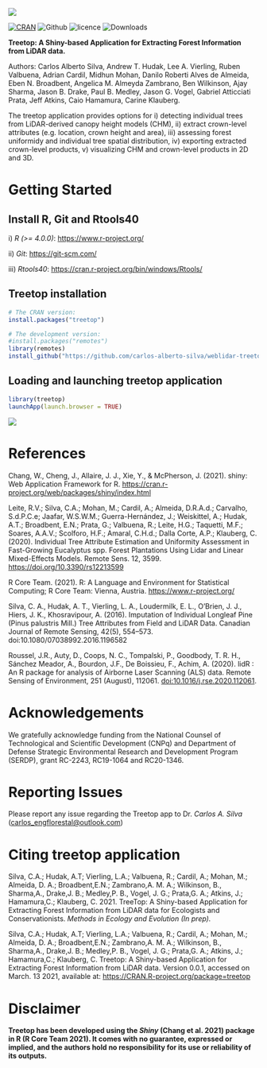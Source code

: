 ![](https://github.com/carlos-alberto-silva/weblidar-treetop/blob/master/readme/wiki_page.png)<br/>

[![CRAN](https://www.r-pkg.org/badges/version/treetop)](https://cran.r-project.org/package=treetop)
![Github](https://img.shields.io/badge/Github-0.0.1-green.svg)
![licence](https://img.shields.io/badge/Licence-GPL--3-blue.svg) 
![Downloads](https://cranlogs.r-pkg.org/badges/grand-total/treetop)


**Treetop: A Shiny-based Application for Extracting Forest Information from LiDAR data.**

Authors: Carlos Alberto Silva, Andrew T. Hudak, Lee A. Vierling,  Ruben Valbuena, Adrian Cardil, Midhun Mohan, Danilo Roberti Alves de Almeida, Eben N. Broadbent, Angelica M. Almeyda Zambrano, Ben Wilkinson, Ajay Sharma, Jason B. Drake, Paul B. Medley, Jason G. Vogel, Gabriel Atticciati Prata, Jeff Atkins, Caio Hamamura, Carine Klauberg.   

The treetop application provides options for i) detecting individual trees from LiDAR-derived canopy height models (CHM), ii) extract crown-level attributes (e.g. location, crown height and area), iii) assessing forest uniformidy and individual tree spatial distribution, iv) exporting extracted crown-level products, v) visualizing CHM and crown-level products in 2D and 3D.

# Getting Started


## Install R, Git and Rtools40

i) *R (>= 4.0.0)*: https://www.r-project.org/

ii) *Git*: https://git-scm.com/

iii) *Rtools40*: https://cran.r-project.org/bin/windows/Rtools/


## Treetop installation
```r
# The CRAN version:
install.packages("treetop")

# The development version:
#install.packages("remotes")
library(remotes)
install_github("https://github.com/carlos-alberto-silva/weblidar-treetop", dependencies = TRUE)

```    

## Loading and launching treetop application
```r
library(treetop)
launchApp(launch.browser = TRUE)

```
<img src="https://github.com/carlos-alberto-silva/weblidar-treetop/blob/master/readme/weblidar_treetop_app.gif">

# References
Chang, W., Cheng, J., Allaire, J. J., Xie, Y., & McPherson, J. (2021). shiny:
Web Application Framework for R. https://cran.r-project.org/web/packages/shiny/index.html

Leite, R.V.; Silva, C.A.; Mohan, M.; Cardil, A.; Almeida, D.R.A.d.; Carvalho, S.d.P.C.e; Jaafar, W.S.W.M.; Guerra-Hernández, J.; Weiskittel, A.; Hudak, A.T.; Broadbent, E.N.; Prata, G.; Valbuena, R.; Leite, H.G.; Taquetti, M.F.; Soares, A.A.V.; Scolforo, H.F.; Amaral, C.H.d.; Dalla Corte, A.P.; Klauberg, C. (2020). Individual Tree Attribute Estimation and Uniformity Assessment in Fast-Growing Eucalyptus spp. Forest Plantations Using Lidar and Linear Mixed-Effects Models. Remote Sens. 12, 3599. https://doi.org/10.3390/rs12213599

R Core Team. (2021). R: A Language and Environment for Statistical Computing; R Core Team: Vienna, Austria. https://www.r-project.org/

Silva, C. A., Hudak, A. T., Vierling, L. A., Loudermilk, E. L., O’Brien, J. J., Hiers, J. K., Khosravipour, A. (2016). Imputation of Individual Longleaf Pine (Pinus palustris Mill.) Tree Attributes from Field and LiDAR Data. Canadian Journal of Remote Sensing, 42(5), 554–573. doi:10.1080/07038992.2016.1196582

Roussel, J.R., Auty, D., Coops, N. C., Tompalski, P., Goodbody, T. R. H., Sánchez Meador, A., Bourdon, J.F., De Boissieu, F., Achim, A. (2020). lidR : An R package for analysis of Airborne Laser Scanning (ALS) data. Remote Sensing of Environment, 251 (August), 112061. <doi:10.1016/j.rse.2020.112061>.

# Acknowledgements
We gratefully acknowledge funding from the National Counsel of Technological and Scientific Development (CNPq) and Department of Defense Strategic Environmental Research and Development Program (SERDP), grant RC-2243, RC19-1064 and RC20-1346. 

# Reporting Issues 
Please report any issue regarding the Treetop app to Dr. *Carlos A. Silva* (carlos_engflorestal@outlook.com)

# Citing treetop application
Silva, C.A.; Hudak, A.T; Vierling, L.A.;  Valbuena, R.; Cardil, A.; Mohan, M.;  Almeida, D. A.;  Broadbent,E.N.; Zambrano,A. M. A.; Wilkinson, B., Sharma,A., Drake,J. B.;  Medley,P. B., Vogel, J. G.; Prata,G. A.; Atkins, J.; Hamamura,C.; Klauberg, C. 2021. TreeTop: A Shiny-based Application for Extracting Forest Information from LiDAR data for Ecologists and Conservationists. *Methods in Ecology and Evolution (In prep).*

Silva, C.A.; Hudak, A.T; Vierling, L.A.;  Valbuena, R.; Cardil, A.; Mohan, M.;  Almeida, D. A.;  Broadbent,E.N.; Zambrano,A. M. A.; Wilkinson, B., Sharma,A., Drake,J. B.;  Medley,P. B., Vogel, J. G.; Prata,G. A.; Atkins, J.; Hamamura,C.; Klauberg, C. Treetop: A Shiny-based Application for Extracting Forest Information from LiDAR data. Version 0.0.1, accessed on March. 13 2021, available at: https://CRAN.R-project.org/package=treetop

# Disclaimer
**Treetop has been developed using the *Shiny* (Chang et al. 2021) package in R (R Core Team 2021). It comes with no guarantee, expressed or implied, and the authors hold no responsibility for its use or reliability of its outputs.**

